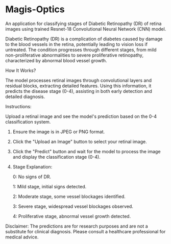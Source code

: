 # Magis-Optics

An application for classifying stages of Diabetic Retinopathy (DR) of retina images using trained Resnet-18 Convolutional Neural Network (CNN) model.

Diabetic Retinopathy (DR) is a complication of diabetes caused by damage to the blood vessels in the retina, potentially leading to vision loss if untreated. 
The condition progresses through different stages, from mild non-proliferative abnormalities to severe proliferative retinopathy, characterized by abnormal blood vessel growth.

How It Works?

The model processes retinal images through convolutional layers and residual blocks, extracting detailed features. Using this information, it predicts the disease stage (0-4), 
assisting in both early detection and detailed diagnosis.

Instructions:

Upload a retinal image and see the model's prediction based on the 0-4 classification system.

1. Ensure the image is in JPEG or PNG format.
2. Click the "Upload an Image" button to select your retinal image.
3. Click the "Predict" button and wait for the model to process the image and display the classification stage (0-4).
4. Stage Explanation:
   
    0: No signs of DR.
   
    1: Mild stage, initial signs detected.
   
    2: Moderate stage, some vessel blockages identified.
   
    3: Severe stage, widespread vessel blockages observed.
   
    4: Proliferative stage, abnormal vessel growth detected.

Disclaimer: The predictions are for research purposes and are not a substitute for clinical diagnosis. Please consult a healthcare professional for medical advice.
